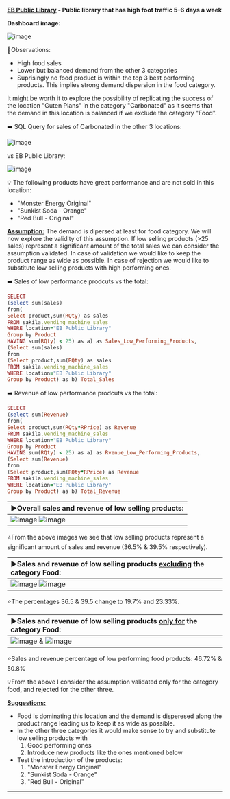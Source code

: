 **<ins>EB Public Library</ins> - Public library that has high foot traffic 5-6 days a week**

**Dashboard image:**

![image](https://user-images.githubusercontent.com/69303154/207379608-15f15b97-76cf-4dee-a1be-61394c300ccf.png)

:eyes:Observations:

- High food sales
- Lower but balanced demand from the other 3 categories
- Suprisingly no food product is within the top 3 best performing products. This implies strong demand dispersion in the food category.

It might be worth it to explore the possibility of replicating the success of the location "Guten Plans" in the category "Carbonated" as it seems that the demand in this location is balanced if we exclude the category "Food".

:arrow_right: SQL Query for sales of Carbonated in the other 3 locations:

![image](https://user-images.githubusercontent.com/69303154/205494576-4072e9bd-bde4-455c-bb48-1ffce850707e.png) 

vs EB Public Library:

![image](https://user-images.githubusercontent.com/69303154/205494597-5a346e9c-8ff8-4e11-ae12-614e8f311d20.png)

:bulb: The following products have great performance and are not sold in this location:
- "Monster Energy Original"
- "Sunkist Soda - Orange" 
- "Red Bull - Original" 

**<ins>Assumption:**</ins> The demand is dipersed at least for food category. We will now explore the validity of this assumption.
If low selling products (>25 sales) represent a significant amount of the total sales we can consider the assumption validated.
In case of validation we would like to keep the product range as wide as possible. 
In case of rejection we would like to substitute low selling products with high performing ones.

:arrow_right: Sales of low performance prodcuts vs the total: 
```ruby
SELECT
(select sum(sales)
from(
Select product,sum(RQty) as sales
FROM sakila.vending_machine_sales
WHERE location="EB Public Library"
Group by Product
HAVING sum(RQty) < 25) as a) as Sales_Low_Performing_Products,
(Select sum(sales)
from
(Select product,sum(RQty) as sales
FROM sakila.vending_machine_sales
WHERE location="EB Public Library"
Group by Product) as b) Total_Sales
```
:arrow_right: Revenue of low performance prodcuts vs the total:
```ruby
SELECT
(select sum(Revenue)
from(
Select product,sum(RQty*RPrice) as Revenue
FROM sakila.vending_machine_sales
WHERE location="EB Public Library"
Group by Product
HAVING sum(RQty) < 25) as a) as Rvenue_Low_Performing_Products,
(Select sum(Revenue)
from
(Select product,sum(RQty*RPrice) as Revenue
FROM sakila.vending_machine_sales
WHERE location="EB Public Library"
Group by Product) as b) Total_Revenue
```

|**:arrow_forward:Overall sales and revenue of low selling products:**|
|:-------------|
|![image](https://user-images.githubusercontent.com/69303154/207651258-8abe5fcf-62ad-4e69-8f8e-f43fcdb12765.png)   ![image](https://user-images.githubusercontent.com/69303154/207651474-46928349-1576-46eb-a87e-f5f6061b33da.png)|

:star:From the above images we see that low selling products represent a significant amount of sales and revenue (36.5% & 39.5% respectively). 

|**:arrow_forward:Sales and revenue of low selling products <ins>excluding</ins> the category Food:**|
|:-------------|
|![image](https://user-images.githubusercontent.com/69303154/207391966-6e52deec-dd88-4cee-8f9f-6a9b0db46e75.png)   ![image](https://user-images.githubusercontent.com/69303154/207392049-54fe2399-1483-48ee-bc15-cc2b560b7acb.png)|

:star:The percentages 36.5 & 39.5 change to 19.7% and 23.33%.

|**:arrow_forward:Sales and revenue of low selling products <ins>only for</ins> the category Food:**|
|:-------------|
|![image](https://user-images.githubusercontent.com/69303154/207393139-9a695dba-3157-4d50-95df-57b41a5a8d1f.png) & ![image](https://user-images.githubusercontent.com/69303154/207393194-82c7170d-8088-4b08-8e86-59b99805b796.png)|

:star:Sales and revenue percentage of low performing food products: 46.72% & 50.8%

:bulb:From the above I consider the assumption validated only for the category food, and rejected for the other three.

**<ins>Suggestions:</ins>** 
- Food is dominating this location and the demand is disperesed along the product range leading us to keep it as wide as possible.
- In the other three categories it would make sense to try and substitute low selling products with 
  1. Good performing ones
  2. Introduce new products like the ones mentioned below
- Test the introduction of the products: 
  1. "Monster Energy Original"
  2. "Sunkist Soda - Orange" 
  3. "Red Bull - Original"

---
